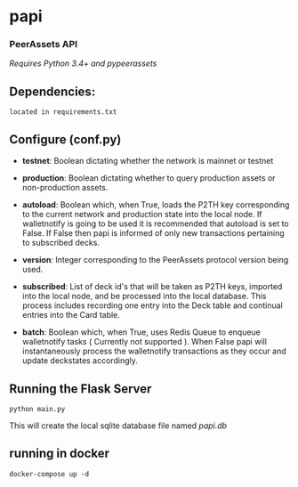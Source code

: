 # papi
### PeerAssets API
*Requires Python 3.4+ and pypeerassets*

## Dependencies:
```
located in requirements.txt
```
## Configure (conf.py)
- **testnet**:
    Boolean dictating whether the network is mainnet or testnet

- **production**:
    Boolean dictating whether to query production assets or non-production assets.

- **autoload**:
    Boolean which, when True, loads the P2TH key corresponding to the current network
    and production state into the local node. If walletnotify is going to be used it is
    recommended that autoload is set to False. If False then papi is informed of only new 
    transactions pertaining to subscribed decks.

- **version**:
    Integer corresponding to the PeerAssets protocol version being used.

- **subscribed**:
    List of deck id's that will be taken as P2TH keys, imported into the local node, and
    be processed into the local database. This process includes recording one entry into 
    the Deck table and continual entries into the Card table.
 
- **batch**:
    Boolean which, when True, uses Redis Queue to enqueue walletnotify tasks ( Currently not supported ). When False papi will         instantaneously process the walletnotify transactions as they occur and update deckstates accordingly.
    
## Running the Flask Server
```
python main.py
```
This will create the local sqlite database file named *papi.db*

## running in docker

`docker-compose up -d`
